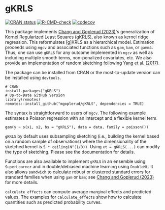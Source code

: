 # gKRLS 
[![CRAN status](https://www.r-pkg.org/badges/version/gKRLS)](https://CRAN.R-project.org/package=gKRLS) [![R-CMD-check](https://github.com/mgoplerud/gKRLS/workflows/R-CMD-check/badge.svg)](https://github.com/mgoplerud/gKRLS/actions) [![codecov](https://codecov.io/gh/mgoplerud/gKRLS/branch/cran/graph/badge.svg?token=U22YCB3LPU)](https://app.codecov.io/gh/mgoplerud/gKRLS)

This package implements [Chang and Goplerud (2023)](https://arxiv.org/abs/2209.14355)'s generalization of Kernel Regularized Least Squares (gKRLS), also known as kernel ridge regression. This reformulates [g]KRLS as a hierarchical model. Estimation proceeds using `mgcv` and associated functions such as `gam`, `bam`, or `gamm4`. Thus, one can use `gKRLS` for any outcome implemented in `mgcv` as well as including multiple smooth terms, non-penalized covariates, etc. We also provide an implementation of random sketching following [Yang et al. (2017)](https://doi.org/10.1214/16-AOS1472).

The package can be installed from CRAN or the most-to-update version can be installed using `devtools`.

```
# CRAN
install.packages("gKRLS")
# Up-to-Date GitHub Version
library(remotes)
remotes::install_github("mgoplerud/gKRLS", dependencies = TRUE)
```

The syntax is straightforward to users of `mgcv`. The following example estimates a Poisson regression with an intercept and a flexible kernel term.

```
gam(y ~ s(x1, x2, bs = "gKRLS"), data = data, family = poisson())
 ```

`gKRLS` by default uses subsampling sketching (i.e., building the kernel based on a random sample of observations) where the dimensionality of the sketched kernel is `5 * ceiling(N^(1/3))`. Using `xt = gKRLS(...)` can modify the type of sketching. Please see the documentation for details.

Functions are also available to implement `gKRLS` in an ensemble using `SuperLearner` and in double/debiased machine learning using `DoubleML`. It also allows `sandwich` to calculate robust or clustered standard errors for standard families when using `gam` or `bam`; see [Chang and Goplerud (2023)](https://arxiv.org/abs/2209.14355) for more details.

`calculate_effects` can compute average marginal effects and predicted values. The examples for `calculate_effects` show how to calculate quantities such as predicted probability curves.
